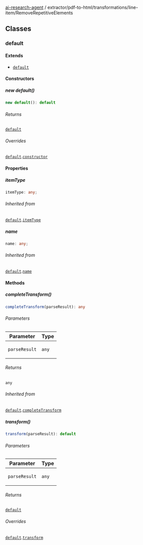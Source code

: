 [ai-research-agent](../../../../modules.md) / extractor/pdf-to-html/transformations/line-item/RemoveRepetitiveElements

## Classes

### default

#### Extends

- [`default`](../ToLineItemTransformation.md#default)

#### Constructors

##### new default()

```ts
new default(): default
```

###### Returns

[`default`](RemoveRepetitiveElements.md#default)

###### Overrides

[`default`](../ToLineItemTransformation.md#default).[`constructor`](../ToLineItemTransformation.md#constructors)

#### Properties

##### itemType

```ts
itemType: any;
```

###### Inherited from

[`default`](../ToLineItemTransformation.md#default).[`itemType`](../ToLineItemTransformation.md#itemtype)

##### name

```ts
name: any;
```

###### Inherited from

[`default`](../ToLineItemTransformation.md#default).[`name`](../ToLineItemTransformation.md#name)

#### Methods

##### completeTransform()

```ts
completeTransform(parseResult): any
```

###### Parameters

<table>
<thead>
<tr>
<th>Parameter</th>
<th>Type</th>
</tr>
</thead>
<tbody>
<tr>
<td>

`parseResult`

</td>
<td>

`any`

</td>
</tr>
</tbody>
</table>

###### Returns

`any`

###### Inherited from

[`default`](../ToLineItemTransformation.md#default).[`completeTransform`](../ToLineItemTransformation.md#completetransform)

##### transform()

```ts
transform(parseResult): default
```

###### Parameters

<table>
<thead>
<tr>
<th>Parameter</th>
<th>Type</th>
</tr>
</thead>
<tbody>
<tr>
<td>

`parseResult`

</td>
<td>

`any`

</td>
</tr>
</tbody>
</table>

###### Returns

[`default`](../../models/ParseResult.md#default)

###### Overrides

[`default`](../ToLineItemTransformation.md#default).[`transform`](../ToLineItemTransformation.md#transform)
